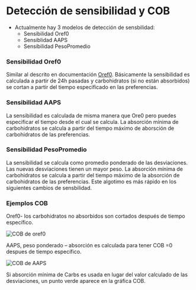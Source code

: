 
# Detección de sensibilidad y COB

* Actualmente hay 3 modelos de detección de sensbilidad:
     * Sensibilidad Oref0
     * Sensiblidad AAPS
     * Sensibilidad PesoPromedio

### Sensibilidad Oref0 
Similar al descrito en documentación [Oref0](https://openaps.readthedocs.io/en/2017-05-21/index.html). Básicamente la sensibilidad es calculada a partir de 24h pasadas y carbohidratos (si no están absorbidos) se cortan a partir del tiempo especificado en las preferencias. 

### Sensibilidad AAPS
La sensibilidad es calculada de misma manera que Ore0 pero puedes especificar el tiempo desde el cual se calcula. La absorción mínima de
carbohidratos se calcula a partir del tiempo máximo de aborsción de carbohidratos de las preferencias. 

### Sensibilidad PesoPromedio
La sensibilidad se calcula como promedio ponderado de las desviaciones. Las nuevas desviaciones tienen un mayor peso. La absorción mínima de carbohidratos se calcula a partir del tiempo máximo de la absorción de carbohidratos de las preferencias. Este algotimo es más rápido en los siguientes cambios de sensbilidad. 


### Ejemplos COB 

Oref0- los carbohidratos no absorbidos son cortados después de tiempo específico.

![COB de oref0](https://github.com/openaps/AndroidAPSdocs/blob/master/docs/images/cob_oref0.png)

AAPS, peso ponderado – absorción es calculada para tener COB =0 despues de tiempo específico. 

![COB de AAPS](https://github.com/openaps/AndroidAPSdocs/blob/master/docs/images/cob_aaps.png)

Si absorción mínima de Carbs es usada en lugar del valor calculado de las desviaciones, un punto verde aparece en la gráfica COB.

